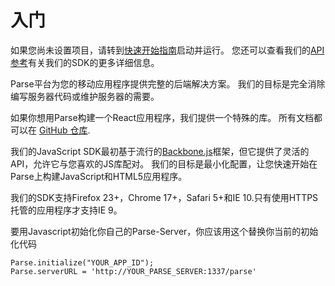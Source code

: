 <h1 id="getting-started">入门</h1>

如果您尚未设置项目，请转到[快速开始指南]({{page.quickstart}}＃js/native/blank)启动并运行。 您还可以查看我们的[API参考](/Parse-SDK-JS/api/)有关我们的SDK的更多详细信息。
<!-- If you haven't set up your project yet, please [head over to the QuickStart guide]({{ page.quickstart }}#js/native/blank) to get up and running. You can also check out our [API Reference](/Parse-SDK-JS/api/) for more detailed information about our SDK. -->

Parse平台为您的移动应用程序提供完整的后端解决方案。 我们的目标是完全消除编写服务器代码或维护服务器的需要。
<!-- The Parse platform provides a complete backend solution for your mobile application. Our goal is to totally eliminate the need for writing server code or maintaining servers. -->

<div class='tip info'><div>
  如果你想用Parse构建一个React应用程序，我们提供一个特殊的库。 所有文档都可以在
  <!-- If you're looking to build a React application with Parse, we provide a special library for that. All of the documentation is available at the --> <a href="https://github.com/ParsePlatform/ParseReact">GitHub 仓库</a>.
</div></div>

我们的JavaScript SDK最初基于流行的[Backbone.js](http://backbonejs.org/)框架，但它提供了灵活的API，允许它与您喜欢的JS库配对。 我们的目标是最小化配置，让您快速开始在Parse上构建JavaScript和HTML5应用程序。
<!-- Our JavaScript SDK is originally based on the popular [Backbone.js](http://backbonejs.org/) framework, but it provides flexible APIs that allow it to be paired with your favorite JS libraries. Our goal is to minimize configuration and let you quickly start building your JavaScript and HTML5 app on Parse. -->

我们的SDK支持Firefox 23+，Chrome 17+，Safari 5+和IE 10.只有使用HTTPS托管的应用程序才支持IE 9。
<!-- Our SDK supports Firefox 23+, Chrome 17+, Safari 5+, and IE 10. IE 9 is supported only for apps that are hosted with HTTPS. -->

要用Javascript初始化你自己的Parse-Server，你应该用这个替换你当前的初始化代码
<!-- To initialize your own Parse-Server with Javascript, you should replace your current initialization code with this -->

```
Parse.initialize("YOUR_APP_ID");
Parse.serverURL = 'http://YOUR_PARSE_SERVER:1337/parse'
```
